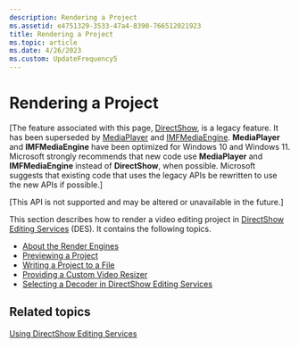 ```yaml
---
description: Rendering a Project
ms.assetid: e4751329-3533-47a4-8390-766512021923
title: Rendering a Project
ms.topic: article
ms.date: 4/26/2023
ms.custom: UpdateFrequency5
---
```


# Rendering a Project

\[The feature associated with this page, [DirectShow](/windows/win32/directshow/directshow), is a legacy feature. It has been superseded by [MediaPlayer](/uwp/api/Windows.Media.Playback.MediaPlayer) and [IMFMediaEngine](/windows/win32/api/mfmediaengine/nn-mfmediaengine-imfmediaengine). **MediaPlayer** and **IMFMediaEngine** have been optimized for Windows 10 and Windows 11. Microsoft strongly recommends that new code use **MediaPlayer** and **IMFMediaEngine** instead of **DirectShow**, when possible. Microsoft suggests that existing code that uses the legacy APIs be rewritten to use the new APIs if possible.\]

\[This API is not supported and may be altered or unavailable in the future.\]

This section describes how to render a video editing project in [DirectShow Editing Services](directshow-editing-services.md) (DES). It contains the following topics.

-   [About the Render Engines](about-the-render-engines.md)
-   [Previewing a Project](previewing-a-project.md)
-   [Writing a Project to a File](writing-a-project-to-a-file.md)
-   [Providing a Custom Video Resizer](providing-a-custom-video-resizer.md)
-   [Selecting a Decoder in DirectShow Editing Services](selecting-a-decoder-in-directshow-editing-services.md)

## Related topics

<dl> <dt>

[Using DirectShow Editing Services](using-directshow-editing-services.md)
</dt> </dl>

 

 



